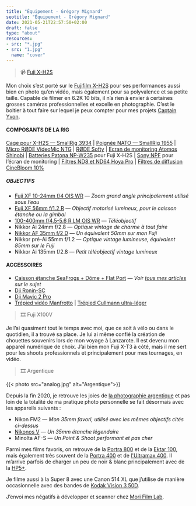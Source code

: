 ```yaml
---
title: "Équipement - Grégory Mignard"
seotitle: "Équipement - Grégory Mignard"
date: 2021-05-21T22:57:50+02:00
draft: false
type: "about"
resources:
- src: "*.jpg"
- src: "1.jpg"
  name: "cover"
---
```


> 📹 [Fuji X-H2S](https://dp.gt/a/uj7xo7k6e)

Mon choix s’est porté sur le [Fujifilm X-H2S](https://dp.gt/a/uj7xo7k6e) pour ses performances aussi bien en photo qu’en vidéo, mais également pour sa polyvalence et sa petite taille. Capable de filmer en 6.2K 10 bits, il n’a rien à envier à certaines grosses caméras professionnelles et excelle en photographie. C’est le boitier à tout faire sur lequel je peux compter pour mes projets [Captain Yvon](https://captainyvon.fr/).  

#### COMPOSANTS DE LA RIG

[Cage pour X-H2S — SmallRig 3934](https://dp.gt/a/cbyd4sle) | [Poignée NATO — SmallRig 1955](https://www.digit-photo.com/SMALLRIG-1955-Poignee-Nato-rSMALLRIGD152811.html?dpa_id=23) | [Micro RØDE VideoMic NTG](https://www.digit-photo.com/RODE-Microphone-VideoMic-NTG-Noir-rRODER100315.html?dpa_id=23) | [RØDE Softy](https://www.digit-photo.com/RODE-Protection-Micro-Anti-Vent-rRODER100317.html?dpa_id=23) | [Ecran de monitoring Atomos Shinobi](https://dp.gt/a/7n0j568xm) | [Batteries Patona NP-W235](https://dp.gt/a/hmnzg0v8s) pour Fuji X-H2S | [Sony NPF](https://www.digit-photo.com/PATONA-Batterie-Sony-NP-F970-rPATONA1207.html?dpa_id=23) pour l’écran de monitoring | [Filtres ND8 et ND64 Hoya Pro](https://www.digit-photo.com/Filtres-vissants-aFA0032/Hoya/+choixMarque-821%7C?dpa_id=23) | [Filtres de diffusion CineBloom 10%](https://www.shopmoment.com/filters/diffusion-filters)

##### OBJECTIFS

* [Fuji XF 10-24mm f/4 OIS WR](https://www.digit-photo.com/FUJI-XF-10-24mm-f-4-0-R-OIS-WR-rFUJI16666791.html?dpa_id=23) — *Zoom grand angle principalement utilisé sous l’eau*
* [Fuji XF 56mm f/1.2 R](https://www.digit-photo.com/FUJI-XF-56mm-f-1-2-R-Noir-rFUJI11510.html?dpa_id=23) — *Objectif motorisé lumineux, pour le caisson étanche ou la gimbal*
* [100-400mm f/4.5-5.6 R LM OIS WR](https://www.digit-photo.com/FUJI-XF-100-400mm-f-4-5-5-6-R-LM-OIS-WR-Noir-rFUJI16501109.html?dpa_id=23) — *Téléobjectif*
* Nikkor Ai 24mm f/2.8 — *Optique vintage de charme à tout faire*
* [Nikkor AF 35mm f/2 D](https://www.digit-photo.com/NIKON-35mm-AF-f-2-D-rOBNIJAA129DA.html?dpa_id=23) — *Un équivalent 50mm sur mon Fuji*
* Nikkor pré-Ai 55mm f/1.2 — *Optique vintage lumineuse, équivalent 85mm sur le Fuji*
* Nikkor Ai 135mm f/2.8 — *Petit téléobjectif vintage lumineux*

#### ACCESSOIRES

* [Caisson étanche SeaFrogs + Dôme + Flat Port](https://seafrogs.com.hk/collections/fujifilm/products/fujifilm-x-t3-40m-130ft-underwater-camera-housing-kit-with-seafrogs-dry-dome-port-v-1-white) — *Voir [tous mes articles](https://gregorymignard.com/watershot/) sur le sujet*
* [Dji Ronin-SC](https://amzn.to/3ipLxwX)
* [Dji Mavic 2 Pro](https://www.digit-photo.com/DJI-Drone-Mavic-2-Pro-rDJIMAVIC2PRO.html?dpa_id=23)
* [Trépied vidéo Manfrotto](https://www.digit-photo.com/MANFROTTO-MVK502AM-1-Kit-Video-Rotule-502-rMANFROTTOMVK502AM1.html?dpa_id=23) | [Trépied Cullmann ultra-léger](https://www.digit-photo.com/CULLMANN-56815-Trepied-de-Voyage-Carvao-816-TC-Carbone-Noir-rCULLC56815.html?dpa_id=23)

> 🎞 Fuji X100V

Je l’ai quasiment tout le temps avec moi, que ce soit à vélo ou dans le quotidien, il a trouvé sa place. Je lui ai même confié la création de chouettes souvenirs lors de mon voyage à Lanzarote.
Il est devenu mon appareil numérique de choix. J’ai bien mon Fuji X-T3 à côté, mais il me sert pour les shoots professionnels et principalement pour mes tournages, en vidéo.

> 🎞 Argentique

{{< photo src="analog.jpg" alt="Argentique">}}

Depuis la fin 2020, je retrouve les joies de [la photographie argentique](https://gregorymignard.com/analog/) et pas loin de la totalité de ma pratique photo personnelle se fait désormais avec les appareils suivants :

* Nikon FM2 — *Mon 35mm favori, utilisé avec les mêmes objectifs cités ci-dessus*
* [Nikonos V](https://gregorymignard.com/nikonos-v/) — *Un 35mm étanche légendaire*
* Minolta AF-S — *Un Point & Shoot performant et pas cher*

Parmi mes films favoris, on retrouve de la [Portra 800](https://www.digit-photo.com/KODAK-Portra-800asa-135-36Poses-rFPNK1451855.html?dpa_id=23) et de la [Ektar 100](https://www.digit-photo.com/KODAK-Ektar-100-Professionnel-135-36-poses-rKODAK1500277.html?dpa_id=23), mais également très souvent de la [Portra 400](https://www.digit-photo.com/KODAK-Portra-400-135-36-Poses-X5-rKFILM386.html?dpa_id=23) et de [l'Ultramax 400](https://www.digit-photo.com/KODAK-Ultramax-400-135-36-Poses-X3-rKODAK41024389.html?dpa_id=23). Il m’arrive parfois de charger un peu de noir & blanc principalement avec de la [HP5+](https://www.digit-photo.com/ILFORD-HP5-135-400asa-36-Poses-rFNBI1574577.html?dpa_id=23).

Je filme aussi à la Super 8 avec une Canon 514 XL que j’utilise de manière occasionnelle avec des bandes de [Kodak Vision 3 50D](https://www.digit-photo.com/KODAK-Film-Vision3-50D-8mm-pour-Camera-Super-8-rKODAKKS850D.html?dpa_id=23).

J’envoi mes négatifs à développer et scanner chez [Mori Film Lab](https://morifilmlab.com/).